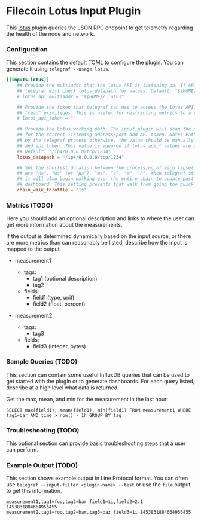 # Filecoin Lotus Input Plugin

This [lotus](https://lotu.sh) plugin queries the JSON RPC endpoint to get
telemetry regarding the health of the node and network.

### Configuration

This section contains the default TOML to configure the plugin.  You can
generate it using `telegraf --usage lotus`.

```toml
[[inputs.lotus]]
	## Provide the multiaddr that the lotus API is listening on. If API multiaddr is empty,
	## telegraf will check lotus_datapath for values. Default: "${HOME}/.lotus"
	# lotus_api_multiaddr = "${HOME}/.lotus"

	## Provide the token that telegraf can use to access the lotus API. The token only requires
	## "read" privileges. This is useful for restricting metrics to a seperate token.
	# lotus_api_token = ""

	## Provide the Lotus working path. The input plugin will scan the path contents
	## for the correct listening address/port and API token. Note: Path must be readable
	## by the telegraf process otherwise, the value should be manually set in api_listen_addr
	## and api_token. This value is ignored if lotus_api_* values are populated.
	## Default: "/ip4/0.0.0.0/tcp/1234"
	lotus_datapath = "/ip4/0.0.0.0/tcp/1234"

	## Set the shortest duration between the processing of each tipset state. Valid time units
	## are "ns", "us" (or "µs"), "ms", "s", "m", "h". When telegraf starts collecting metrics,
	## it will also begin walking over the entire chain to update past state changes for the
	## dashboard. This setting prevents that walk from going too quickly. Default: "1s"
	chain_walk_throttle = "1s"
```

### Metrics (TODO)
Here you should add an optional description and links to where the user can
get more information about the measurements.

If the output is determined dynamically based on the input source, or there
are more metrics than can reasonably be listed, describe how the input is
mapped to the output.

- measurement1
  - tags:
    - tag1 (optional description)
    - tag2
  - fields:
    - field1 (type, unit)
    - field2 (float, percent)

- measurement2
  - tags:
    - tag3
  - fields:
    - field3 (integer, bytes)

### Sample Queries (TODO)

This section can contain some useful InfluxDB queries that can be used to get
started with the plugin or to generate dashboards.  For each query listed,
describe at a high level what data is returned.

Get the max, mean, and min for the measurement in the last hour:
```
SELECT max(field1), mean(field1), min(field1) FROM measurement1 WHERE tag1=bar AND time > now() - 1h GROUP BY tag
```

### Troubleshooting (TODO)

This optional section can provide basic troubleshooting steps that a user can
perform.

### Example Output (TODO)

This section shows example output in Line Protocol format.  You can often use
`telegraf --input-filter <plugin-name> --test` or use the `file` output to get
this information.

```
measurement1,tag1=foo,tag2=bar field1=1i,field2=2.1 1453831884664956455
measurement2,tag1=foo,tag2=bar,tag3=baz field3=1i 1453831884664956455
```
